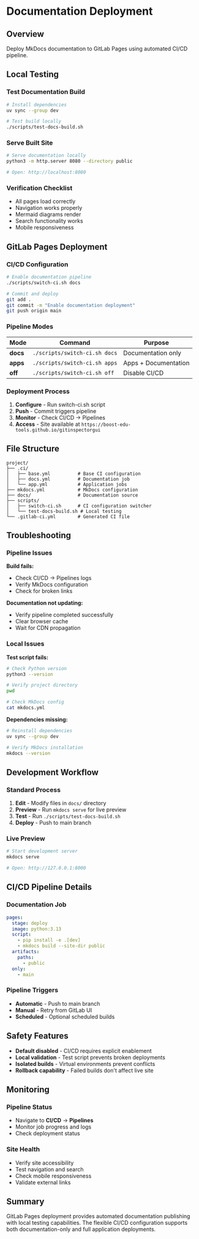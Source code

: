 # Documentation Deployment

## Overview

Deploy MkDocs documentation to GitLab Pages using automated CI/CD pipeline.

## Local Testing

### Test Documentation Build

```bash
# Install dependencies
uv sync --group dev

# Test build locally
./scripts/test-docs-build.sh
```

### Serve Built Site

```bash
# Serve documentation locally
python3 -m http.server 8080 --directory public

# Open: http://localhost:8080
```

### Verification Checklist

- All pages load correctly
- Navigation works properly
- Mermaid diagrams render
- Search functionality works
- Mobile responsiveness

## GitLab Pages Deployment

### CI/CD Configuration

```bash
# Enable documentation pipeline
./scripts/switch-ci.sh docs

# Commit and deploy
git add .
git commit -m "Enable documentation deployment"
git push origin main
```

### Pipeline Modes

| Mode     | Command                       | Purpose              |
| -------- | ----------------------------- | -------------------- |
| **docs** | `./scripts/switch-ci.sh docs` | Documentation only   |
| **apps** | `./scripts/switch-ci.sh apps` | Apps + Documentation |
| **off**  | `./scripts/switch-ci.sh off`  | Disable CI/CD        |

### Deployment Process

1. **Configure** - Run switch-ci.sh script
2. **Push** - Commit triggers pipeline
3. **Monitor** - Check CI/CD → Pipelines
4. **Access** - Site available at `https://boost-edu-tools.github.io/gitinspectorgui`

## File Structure

```
project/
├── .ci/
│   ├── base.yml          # Base CI configuration
│   ├── docs.yml          # Documentation job
│   └── app.yml           # Application jobs
├── mkdocs.yml            # MkDocs configuration
├── docs/                 # Documentation source
├── scripts/
│   ├── switch-ci.sh      # CI configuration switcher
│   └── test-docs-build.sh # Local testing
└── .gitlab-ci.yml        # Generated CI file
```

## Troubleshooting

### Pipeline Issues

**Build fails:**

- Check CI/CD → Pipelines logs
- Verify MkDocs configuration
- Check for broken links

**Documentation not updating:**

- Verify pipeline completed successfully
- Clear browser cache
- Wait for CDN propagation

### Local Issues

**Test script fails:**

```bash
# Check Python version
python3 --version

# Verify project directory
pwd

# Check MkDocs config
cat mkdocs.yml
```

**Dependencies missing:**

```bash
# Reinstall dependencies
uv sync --group dev

# Verify MkDocs installation
mkdocs --version
```

## Development Workflow

### Standard Process

1. **Edit** - Modify files in `docs/` directory
2. **Preview** - Run `mkdocs serve` for live preview
3. **Test** - Run `./scripts/test-docs-build.sh`
4. **Deploy** - Push to main branch

### Live Preview

```bash
# Start development server
mkdocs serve

# Open: http://127.0.0.1:8000
```

## CI/CD Pipeline Details

### Documentation Job

```yaml
pages:
  stage: deploy
  image: python:3.13
  script:
    - pip install -e .[dev]
    - mkdocs build --site-dir public
  artifacts:
    paths:
      - public
  only:
    - main
```

### Pipeline Triggers

- **Automatic** - Push to main branch
- **Manual** - Retry from GitLab UI
- **Scheduled** - Optional scheduled builds

## Safety Features

- **Default disabled** - CI/CD requires explicit enablement
- **Local validation** - Test script prevents broken deployments
- **Isolated builds** - Virtual environments prevent conflicts
- **Rollback capability** - Failed builds don't affect live site

## Monitoring

### Pipeline Status

- Navigate to **CI/CD** → **Pipelines**
- Monitor job progress and logs
- Check deployment status

### Site Health

- Verify site accessibility
- Test navigation and search
- Check mobile responsiveness
- Validate external links

## Summary

GitLab Pages deployment provides automated documentation publishing with local testing capabilities. The flexible CI/CD configuration supports both documentation-only and full application deployments.

